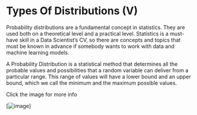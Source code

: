 # Types Of Distributions (V)

Probability distributions are a fundamental concept in statistics. They are used both on a theoretical level and a practical level.
Statistics is a must-have skill in a Data Scientist’s CV, so there are concepts and topics that must be known in advance if somebody wants to work with data and machine learning models.

A Probability Distribution is a statistical method that determines all the probable values and possibilities that a random variable can deliver from a particular range. This range of values will have a lower bound and an upper bound, which we call the minimum and the maximum possible values.  

Click the image for more info

[![image](https://user-images.githubusercontent.com/83051558/136886761-35bc26b8-1d70-4f72-9857-60af866bae61.png)]
